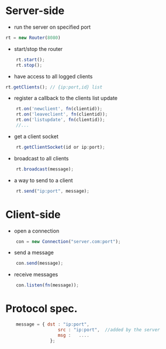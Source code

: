 # Server-side
- run the server on specified port
```js
rt = new Router(8080)
```
- start/stop the router
```js
	rt.start();
	rt.stop();
```
- have access to all logged clients
```js
rt.getClients(); // {ip:port,id} list
```
- register a callback to the clients list update
```js
	rt.on('newclient', fn(clientid));
	rt.on('leaveclient', fn(clientid));
	rt.on('listupdate', fn(clientid));
	//...
```
- get a client socket
```js
	rt.getClientSocket(id or ip:port);
```
- broadcast to all clients
```js
	rt.broadcast(message);
```
- a way to send to a client
```js
	rt.send("ip:port", message);
```

# Client-side
- open a connection
```js
	con = new Connection("server.com:port");
```
- send a message 
```js
	con.send(message);
```
- receive messages
```js
	con.listen(fn(message));
```

# Protocol spec.
```js
	message = { dst : "ip:port",
					src : "ip:port",  //added by the server
					msg : 	....
				 };
```

